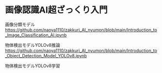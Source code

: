 # 画像認識AI超ざっくり入門

画像分類モデル　https://github.com/naoya1110/zakkuri_AI_nyumon/blob/main/Introduction_to_Image_Classification_AI.ipynb

物体検出モデルYOLOv8推論　https://github.com/naoya1110/zakkuri_AI_nyumon/blob/main/Introduction_to_Object_Detection_Model_YOLOv8.ipynb

物体検出モデルYOLOv8学習
